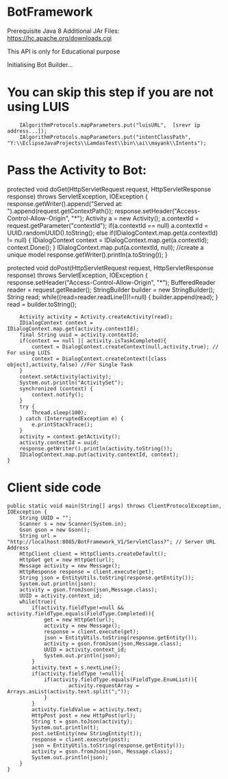 # BotFramework

Prerequisite
  Java 8
  Additional JAr Files: https://hc.apache.org/downloads.cgi
  
  This API is only for Educational purpose
  
  Initialising Bot Builder...
  #	You can skip this step if you are not using LUIS
    	IAlgorithmProtocols.mapParameters.put("luisURL",  [srevr ip address...]);
    	IAlgorithmProtocols.mapParameters.put("intentClassPath", "Y:\\EclipseJavaProjects\\LamdasTest\\bin\\ai\\mayank\\Intents");
		
    
 # Pass the Activity to Bot:
  
protected void doGet(HttpServletRequest request, HttpServletResponse response) throws ServletException, IOException {
		response.getWriter().append("Served at: ").append(request.getContextPath());
		response.setHeader("Access-Control-Allow-Origin", "*");
		Activity a = new Activity();
		a.contextId = request.getParameter("contextId");
		if(a.contextId == null)	a.contextId = UUID.randomUUID().toString();
		else if(IDialogContext.map.get(a.contextId) != null) {
			IDialogContext context = IDialogContext.map.get(a.contextId);
			context.Done();
		}
		IDialogContext.map.put(a.contextId, null); //create a unique model
		response.getWriter().println(a.toString());
	}

protected void doPost(HttpServletRequest request, HttpServletResponse response) throws ServletException, IOException {
		response.setHeader("Access-Control-Allow-Origin", "*");
		BufferedReader reader = request.getReader();
		StringBuilder builder = new StringBuilder();
		String read;
		while((read=reader.readLine())!=null) {
			builder.append(read);
		}
		read = builder.toString();
		
		Activity activity = Activity.createActivity(read);
		IDialogContext context = IDialogContext.map.get(activity.contextId);
		final String uuid = activity.contextId;
		if(context == null || activity.isTaskCompleted){
			context = DialogContext.createContext(null,activity,true); // For using LUIS
			context = DialogContext.createContext([class object],activity,false) //For Single Task
		}		
		context.setActivity(activity);
		System.out.println("ActivitySet");
		synchronized (context) {
			context.notify();
		}
		try {
			Thread.sleep(100);
		} catch (InterruptedException e) {
			e.printStackTrace();
		}
		activity = context.getActivity();
		activity.contextId = uuid;
		response.getWriter().println(activity.toString());
		IDialogContext.map.put(activity.contextId, context);
	}
	
# Client side code

	public static void main(String[] args) throws ClientProtocolException, IOException {
		String UUID = "";
		Scanner s = new Scanner(System.in);
		Gson gson = new Gson();
		String url = "http://localhost:8085/BotFramework_V1/ServletClass?"; // Server URL Address
		HttpClient client = HttpClients.createDefault();
		HttpGet get = new HttpGet(url);
		Message activity = new Message();		
		HttpResponse response = client.execute(get);
		String json = EntityUtils.toString(response.getEntity());
		System.out.println(json);		
		activity = gson.fromJson(json,Message.class);
		UUID = activity.context_id;
		while(true){
			if(activity.fieldType!=null && activity.fieldType.equals(FieldType.Completed)){
				get = new HttpGet(url);
				activity = new Message();		
				response = client.execute(get);
				json = EntityUtils.toString(response.getEntity());
				activity = gson.fromJson(json,Message.class);
				UUID = activity.context_id;
				System.out.println(json);
			}
			activity.text = s.nextLine();
			if(activity.fieldType !=null){
				if(activity.fieldType.equals(FieldType.EnumList)){
						activity.requestArray = Arrays.asList(activity.text.split(";"));
				}
			}
			activity.fieldValue = activity.text;
			HttpPost post = new HttpPost(url);
			String t = gson.toJson(activity);
			System.out.println(t);
			post.setEntity(new StringEntity(t));
			response = client.execute(post);
			json = EntityUtils.toString(response.getEntity());
			activity = gson.fromJson(json, Message.class);
			System.out.println(json);
		}
	}
  
